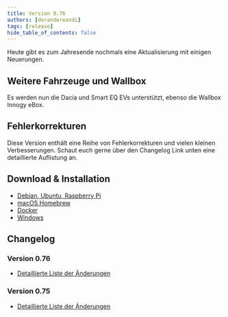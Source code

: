 ```yaml
---
title: Version 0.76
authors: [derandereandi]
tags: [release]
hide_table_of_contents: false
---
```


Heute gibt es zum Jahresende nochmals eine Aktualisierung mit einigen Neuerungen.

<!-- truncate -->

## Weitere Fahrzeuge und Wallbox

Es werden nun die Dacia und Smart EQ EVs unterstützt, ebenso die Wallbox Innogy eBox.

## Fehlerkorrekturen

Diese Version enthält eine Reihe von Fehlerkorrekturen und vielen kleinen Verbesserungen. Schaut euch gerne über den Changelog Link unten eine detaillierte Auflistung an.

## Download & Installation

- [Debian, Ubuntu, Raspberry Pi](/docs/installation/linux)
- [macOS Homebrew](/docs/installation/macos)
- [Docker](/docs/installation/docker)
- [Windows](/docs/installation/windows)

## Changelog

### Version 0.76

- [Detaillierte Liste der Änderungen](https://github.com/evcc-io/evcc/releases/tag/0.76)

### Version 0.75

- [Detaillierte Liste der Änderungen](https://github.com/evcc-io/evcc/releases/tag/0.75)
